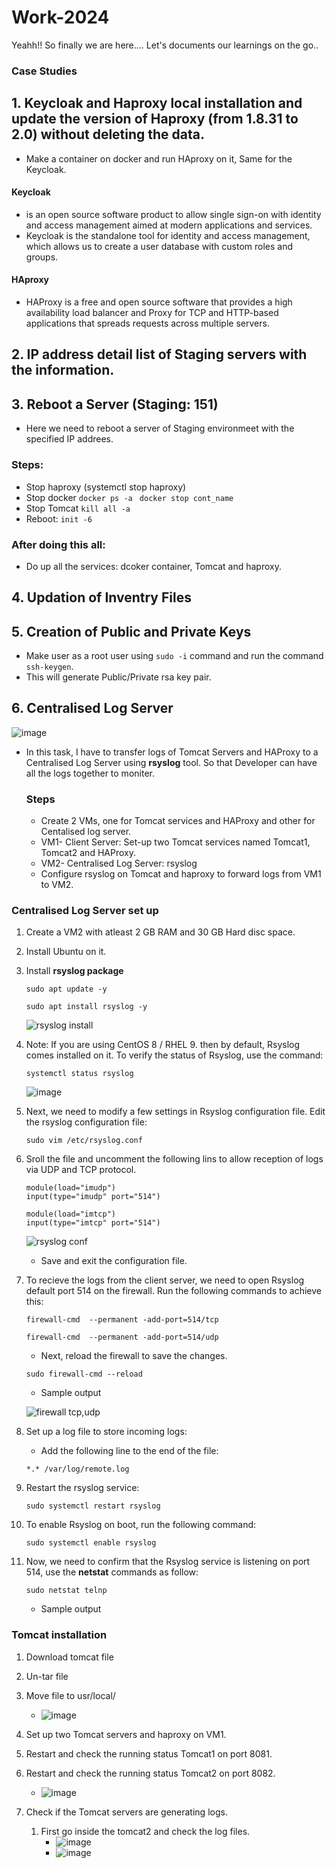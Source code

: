 # Work-2024

Yeahh!! So finally we are here....
Let's documents our learnings on the go..

### Case Studies
## 1. Keycloak and Haproxy local installation and update the version of Haproxy (from 1.8.31 to 2.0) without deleting the data.
   * Make a container on docker and run HAproxy on it, Same for the Keycloak.
   #### Keycloak
   * is an open source software product to allow single sign-on with identity and access management aimed at modern applications and services.
   * Keycloak is the standalone tool for identity and access management, which allows us to create a user database with custom roles and groups.
   #### HAproxy
   * HAProxy is a free and open source software that provides a high availability load balancer and Proxy for TCP and HTTP-based applications that spreads requests across multiple servers.
     
## 2. IP address detail list of Staging servers with the information.
   
## 3. Reboot a Server (Staging: 151)
   * Here we need to reboot a server of Staging environmeet with the specified IP addrees.
   ### Steps:
   * Stop haproxy (systemctl stop haproxy)
   * Stop docker
     ``docker ps -a
     ``
     ``docker stop cont_name
     ``
   * Stop Tomcat
     ``kill all -a
     ``
   * Reboot: ``init -6``
     
   ### After doing this all:
   * Do up all the services: dcoker container, Tomcat and haproxy.

  ## 4. Updation of Inventry Files

  ## 5. Creation of Public and Private Keys
   * Make user as a root user using ``sudo -i`` command and run the command ``ssh-keygen``.
   * This will generate Public/Private rsa key pair.

## 6. Centralised Log Server
 ![image](https://github.com/Akshaykumar05/NIC/assets/114390890/a4b724ce-dd56-47cb-afee-49cf9b9f6cff)

* In this task, I have to transfer logs of Tomcat Servers and HAProxy to a Centralised Log Server using **rsyslog** tool. So that Developer can have all the logs together to moniter.
  ### Steps
  * Create 2 VMs, one for Tomcat services and HAProxy and other for Centalised log server.
  * VM1- Client Server: Set-up two Tomcat services named Tomcat1, Tomcat2 and HAProxy.
  * VM2- Centralised Log Server: rsyslog
  * Configure rsyslog on Tomcat and haproxy to forward logs from VM1 to VM2.

 ### Centralised Log Server set up
1. Create a VM2 with atleast 2 GB RAM and 30 GB Hard disc space.
2. Install Ubuntu on it.
3. Install **rsyslog package**
   
   ```
   sudo apt update -y
   ```
   ```
   sudo apt install rsyslog -y
   ```
   ![rsyslog install](https://github.com/Akshaykumar05/NIC/assets/114390890/78f06ca3-7859-4e11-8ec9-a3b2783dc3ce)

4. Note: If you are using CentOS 8 / RHEL 9. then by default, Rsyslog  comes installed on it. To verify the status of Rsyslog, use the command:
   ```
   systemctl status rsyslog
   ```
   ![image](https://github.com/Akshaykumar05/NIC/assets/114390890/48cfdb3e-31f1-4881-92cb-6da939834106)

   
5. Next, we need to modify a few settings in Rsyslog configuration file. Edit the rsyslog configuration file:
   ```
   sudo vim /etc/rsyslog.conf
   ```
6. Sroll the file and uncomment the following lins to allow reception of logs via UDP and TCP protocol.
     
   ```
   module(load="imudp")
   input(type="imudp" port="514")

   module(load="imtcp")
   input(type="imtcp" port="514")
   ```
   ![rsyslog conf](https://github.com/Akshaykumar05/NIC/assets/114390890/4c1d71fc-5ebd-45f3-bbd5-56dd47c698c5)

   * Save and exit the configuration file.
  
7. To recieve the logs from the client server, we need to open Rsyslog default port 514 on the firewall. Run the following commands to achieve this:
   ```
   firewall-cmd  --permanent -add-port=514/tcp
   ```
   ```
   firewall-cmd  --permanent -add-port=514/udp
   ```
   * Next, reload the firewall to save the changes.

   ```
   sudo firewall-cmd --reload
   ```

   * Sample output
     
   ![firewall tcp,udp](https://github.com/Akshaykumar05/NIC/assets/114390890/922eb207-338e-4d72-9ee0-b92ebeda301c)


8. Set up a log file to store incoming logs:
   * Add the following line to the end of the file:
     
   ```
   *.* /var/log/remote.log
   ```
9. Restart the rsyslog service:
   ```
   sudo systemctl restart rsyslog
   ```
10. To enable Rsyslog on boot, run the following command:

    ```
    sudo systemctl enable rsyslog
    ```
11. Now, we need to confirm that the Rsyslog service is listening on port 514, use the **netstat** commands as follow:
    
    ```
    sudo netstat telnp
    ```
    * Sample output
      



   
 ### Tomcat installation
 1. Download tomcat file 
 2. Un-tar file
 3. Move file to usr/local/
    * ![image](https://github.com/Akshaykumar05/NIC/assets/114390890/5f61cba2-3830-498f-a915-825b3e5e3a11)
 4. Set up two Tomcat servers and haproxy on VM1.
 5. Restart and check the running status Tomcat1 on port 8081.
 6. Restart and check the running status Tomcat2 on port 8082.
    *  ![image](https://github.com/Akshaykumar05/NIC/assets/114390890/623af010-748b-4641-997a-048147c18820)
   
 7. Check if the Tomcat servers are generating logs.
    1. First go inside the tomcat2 and check the log files.
       * ![image](https://github.com/Akshaykumar05/NIC/assets/114390890/af0fd3c2-ae67-48b2-9b96-eeb5d65b8c75)
       * ![image](https://github.com/Akshaykumar05/NIC/assets/114390890/ef4e13e7-0750-4da0-ab24-21a5cf226770)



